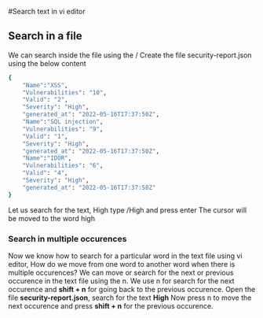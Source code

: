 #Search text in vi editor
## Search in a file
We can search inside the file using the /
Create the file security-report.json using the below content
```sh
{
    "Name":"XSS",
    "Vulnerabilities": "10",
    "Valid": "2",
    "Severity": "High",
    "generated_at": "2022-05-16T17:37:50Z",
    "Name":"SQL injection",
    "Vulnerabilities": "9",
    "Valid": "1",
    "Severity": "High",
    "generated_at": "2022-05-16T17:37:50Z",
    "Name":"IDOR",
    "Vulnerabilities": "6",
    "Valid": "4",
    "Severity": "High",
    "generated_at": "2022-05-16T17:37:50Z"
}
```
Let us search for the text, High
type /High and press enter
The cursor will be moved to the word high

### Search in multiple occurences
Now we know how to search for a particular word in the text file using vi editor, How do we move from one word to another word when there is multiple occurences?
We can move or search for the next or previous occurence in the text file using the n. We use n for search for the next occurence and **shift + n** for going back to the previous occurence.
Open the file **security-report.json**, search for the text **High**
Now press n to move the next occurence and press **shift + n** for the previous occurence.